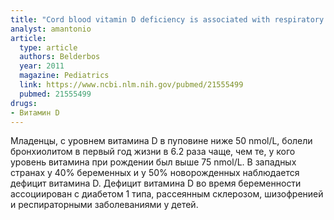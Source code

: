 ```yaml
---
title: "Cord blood vitamin D deficiency is associated with respiratory syncytial virus bronchiolitis"
analyst: amantonio
article:
  type: article
  authors: Belderbos
  year: 2011
  magazine: Pediatrics
  link: https://www.ncbi.nlm.nih.gov/pubmed/21555499
  pubmed: 21555499
drugs:
- Витамин D
---
```


Младенцы, с уровнем витамина D в пуповине ниже 50 nmol/L, болели бронхиолитом в первый год жизни в 6.2 раза чаще, чем те, у кого уровень витамина при рождении был выше 75 nmol/L.
В западных странах у 40% беременных и у 50% новорожденных наблюдается дефицит витамина D.
Дефицит витамина D во время беременности ассоциирован с диабетом 1 типа, рассеянным склерозом, шизофренией и респираторными заболеваниями у детей.
